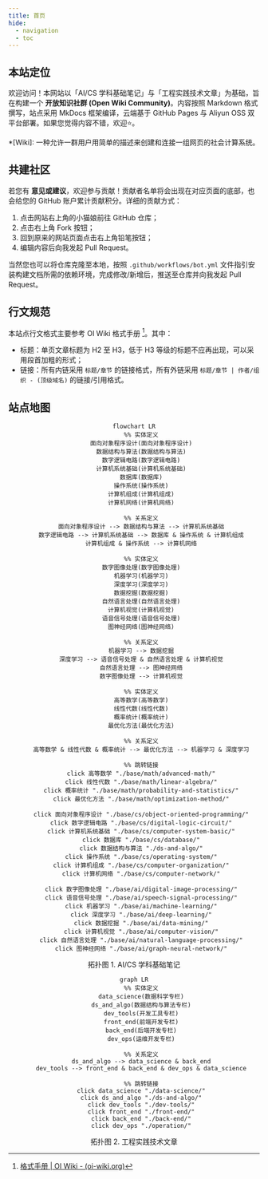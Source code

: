 ```yaml
---
title: 首页
hide:
  - navigation
  - toc
---
```


## 本站定位

欢迎访问！本网站以「AI/CS 学科基础笔记」与「工程实践技术文章」为基础，旨在构建一个 **开放知识社群 (Open Wiki Community)**。内容按照 Markdown 格式撰写，站点采用 MkDocs 框架编译，云端基于 GitHub Pages 与 Aliyun OSS 双平台部署。如果您觉得内容不错，欢迎⭐。

*[Wiki]: 一种允许一群用户用简单的描述来创建和连接一组网页的社会计算系统。

## 共建社区

若您有 **意见或建议**，欢迎参与贡献！贡献者名单将会出现在对应页面的底部，也会给您的 GitHub 账户累计贡献积分。详细的贡献方式：

1. 点击网站右上角的小猫娘前往 GitHub 仓库；
2. 点击右上角 Fork 按钮；
3. 回到原来的网站页面点击右上角铅笔按钮；
4. 编辑内容后向我发起 Pull Request。

当然您也可以将仓库克隆至本地，按照 `.github/workflows/bot.yml` 文件指引安装构建文档所需的依赖环境，完成修改/新增后，推送至仓库并向我发起 Pull Request。

## 行文规范

本站点行文格式主要参考 OI Wiki 格式手册 [^oi-format]。其中：

- 标题：单页文章标题为 H2 至 H3，低于 H3 等级的标题不应再出现，可以采用段首加粗的形式；
- 链接：所有内链采用 `标题/章节` 的链接格式，所有外链采用 `标题/章节 | 作者/组织 - (顶级域名)` 的链接/引用格式。

[^oi-format]: [格式手册 | OI Wiki - (oi-wiki.org)](https://oi-wiki.org/intro/format/)

## 站点地图

<div align="center">

```mermaid
flowchart LR
    %% 实体定义
    面向对象程序设计(面向对象程序设计)
    数据结构与算法(数据结构与算法)
    数字逻辑电路(数字逻辑电路)
    计算机系统基础(计算机系统基础)
    数据库(数据库)
    操作系统(操作系统)
    计算机组成(计算机组成)
    计算机网络(计算机网络)

    %% 关系定义
    面向对象程序设计 --> 数据结构与算法 --> 计算机系统基础
    数字逻辑电路 --> 计算机系统基础 --> 数据库 & 操作系统 & 计算机组成
    计算机组成 & 操作系统 --> 计算机网络

    %% 实体定义
    数字图像处理(数字图像处理)
    机器学习(机器学习)
    深度学习(深度学习)
    数据挖掘(数据挖掘)
    自然语言处理(自然语言处理)
    计算机视觉(计算机视觉)
    语音信号处理(语音信号处理)
    图神经网络(图神经网络)

    %% 关系定义
    机器学习 --> 数据挖掘
    深度学习 --> 语音信号处理 & 自然语言处理 & 计算机视觉
    自然语言处理 --> 图神经网络
    数字图像处理 --> 计算机视觉

    %% 实体定义
    高等数学(高等数学)
    线性代数(线性代数)
    概率统计(概率统计)
    最优化方法(最优化方法)

    %% 关系定义
    高等数学 & 线性代数 & 概率统计 --> 最优化方法 --> 机器学习 & 深度学习

    %% 跳转链接
    click 高等数学 "./base/math/advanced-math/"
    click 线性代数 "./base/math/linear-algebra/"
    click 概率统计 "./base/math/probability-and-statistics/"
    click 最优化方法 "./base/math/optimization-method/"

    click 面向对象程序设计 "./base/cs/object-oriented-programming/"
    click 数字逻辑电路 "./base/cs/digital-logic-circuit/"
    click 计算机系统基础 "./base/cs/computer-system-basic/"
    click 数据库 "./base/cs/database/"
    click 数据结构与算法 "./ds-and-algo/"
    click 操作系统 "./base/cs/operating-system/"
    click 计算机组成 "./base/cs/computer-organization/"
    click 计算机网络 "./base/cs/computer-network/"

    click 数字图像处理 "./base/ai/digital-image-processing/"
    click 语音信号处理 "./base/ai/speech-signal-processing/"
    click 机器学习 "./base/ai/machine-learning/"
    click 深度学习 "./base/ai/deep-learning/"
    click 数据挖掘 "./base/ai/data-mining/"
    click 计算机视觉 "./base/ai/computer-vision/"
    click 自然语言处理 "./base/ai/natural-language-processing/"
    click 图神经网络 "./base/ai/graph-neural-network/"
```

<caption> 拓扑图 1. AI/CS 学科基础笔记 </caption>

```mermaid
graph LR
    %% 实体定义
    data_science(数据科学专栏)
    ds_and_algo(数据结构与算法专栏)
    dev_tools(开发工具专栏)
    front_end(前端开发专栏)
    back_end(后端开发专栏)
    dev_ops(运维开发专栏)

    %% 关系定义
    ds_and_algo --> data_science & back_end
    dev_tools --> front_end & back_end & dev_ops & data_science
  
    %% 跳转链接
    click data_science "./data-science/"
    click ds_and_algo "./ds-and-algo/"
    click dev_tools "./dev-tools/"
    click front_end "./front-end/"
    click back_end "./back-end/"
    click dev_ops "./operation/"
```

<caption> 拓扑图 2. 工程实践技术文章 </caption>

</div>
